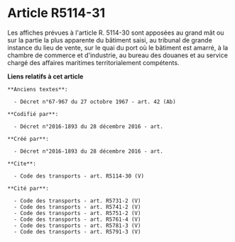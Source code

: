 # Article R5114-31

Les affiches prévues à l'article R. 5114-30 sont apposées au grand mât ou sur la partie la plus apparente du bâtiment saisi,
au tribunal de grande instance du lieu de vente, sur le quai du port où le bâtiment est amarré, à la chambre de commerce et
d'industrie, au bureau des douanes et au service chargé des affaires maritimes territorialement compétents.

**Liens relatifs à cet article**

	**Anciens textes**:

	  - Décret n°67-967 du 27 octobre 1967 - art. 42 (Ab)

	**Codifié par**:

	  - Décret n°2016-1893 du 28 décembre 2016 - art.

	**Créé par**:

	  - Décret n°2016-1893 du 28 décembre 2016 - art.

	**Cite**:

	  - Code des transports - art. R5114-30 (V)

	**Cité par**:

	  - Code des transports - art. R5731-2 (V)
	  - Code des transports - art. R5741-2 (V)
	  - Code des transports - art. R5751-2 (V)
	  - Code des transports - art. R5761-4 (V)
	  - Code des transports - art. R5781-3 (V)
	  - Code des transports - art. R5791-3 (V)
